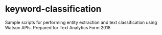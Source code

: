 # keyword-classification
Sample scripts for performing entity extraction and text classification using Watson APIs.  Prepared for Text Analytics Form 2018
